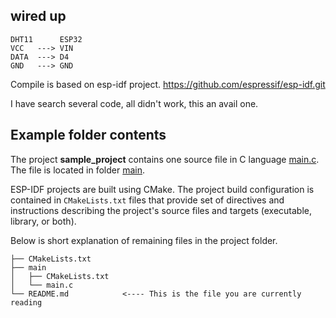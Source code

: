 ## wired up
```
DHT11      ESP32
VCC   ---> VIN
DATA  ---> D4
GND   ---> GND
```
Compile is based on esp-idf project. https://github.com/espressif/esp-idf.git

I have search several code, all didn't work, this an avail one.

## Example folder contents

The project **sample_project** contains one source file in C language [main.c](main/main.c). The file is located in folder [main](main).

ESP-IDF projects are built using CMake. The project build configuration is contained in `CMakeLists.txt`
files that provide set of directives and instructions describing the project's source files and targets
(executable, library, or both). 

Below is short explanation of remaining files in the project folder.

```
├── CMakeLists.txt
├── main
│   ├── CMakeLists.txt
│   └── main.c
└── README.md            <---- This is the file you are currently reading
```
